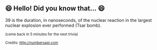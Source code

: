 ## 😄 Hello! Did you know that... 😄
39 is the duration, in nanoseconds, of the nuclear reaction in the largest nuclear explosion ever performed (Tsar bomb).

<sup>(come back in 5 minutes for the next trivia)</sup>


<sup>Credits: http://numbersapi.com</sup>

